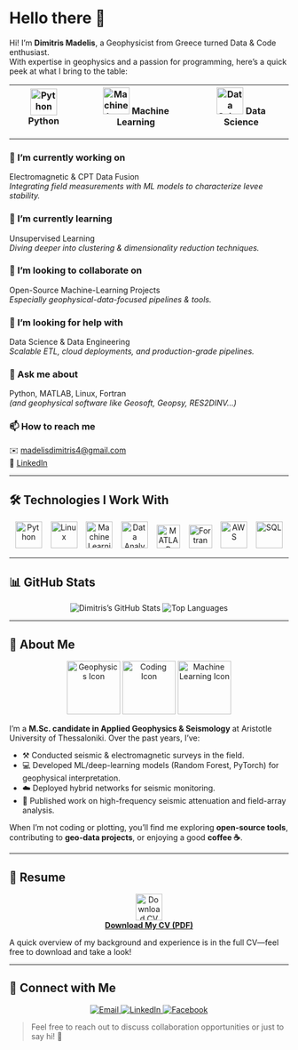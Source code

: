 
# Hello there 👋

Hi! I’m **Dimitris Madelis**, a Geophysicist from Greece turned Data & Code enthusiast.  
With expertise in geophysics and a passion for programming, here’s a quick peek at what I bring to the table:

| <img src="https://img.icons8.com/color/48/000000/python--v1.png" alt="Python" width="48" height="48"/> **Python** | <img src="https://img.icons8.com/color/48/000000/artificial-intelligence.png" alt="Machine Learning" width="48" height="48"/> **Machine Learning** | <img src="https://cdn-icons-png.flaticon.com/512/2801/2801091.png" alt="Data Science" width="48" height="48"/> **Data Science** |
|:---:|:---:|:---:|

---


### 🔭 I’m currently working on
Electromagnetic & CPT Data Fusion  
*Integrating field measurements with ML models to characterize levee stability.*

### 🌱 I’m currently learning
Unsupervised Learning  
*Diving deeper into clustering & dimensionality reduction techniques.*

### 👯 I’m looking to collaborate on
Open-Source Machine-Learning Projects  
*Especially geophysical-data-focused pipelines & tools.*

### 🤝 I’m looking for help with
Data Science & Data Engineering  
*Scalable ETL, cloud deployments, and production-grade pipelines.*

### 💬 Ask me about
Python, MATLAB, Linux, Fortran  
*(and geophysical software like Geosoft, Geopsy, RES2DINV…)*

### 📫 How to reach me
✉️ madelisdimitris4@gmail.com  
🔗 [LinkedIn](https://www.linkedin.com/in/dimitrios-madelis-800ba3215)

---


## 🛠️ Technologies I Work With

<p align="center">
  <img src="https://img.icons8.com/color/48/000000/python--v1.png"                                           alt="Python" title="Python" width="48" height="48"/>&nbsp;&nbsp;&nbsp;
  <img src="https://img.icons8.com/color/48/000000/linux.png"                                                alt="Linux" title="Linux" width="48" height="48"/>&nbsp;&nbsp;&nbsp;
  <img src="https://img.icons8.com/color/48/000000/artificial-intelligence.png"                               alt="Machine Learning" title="Machine Learning" width="48" height="48"/>&nbsp;&nbsp;&nbsp;
  <img src="https://img.icons8.com/color/48/000000/data-sheet.png"                                            alt="Data Analysis" title="Data Analysis" width="48" height="48"/>&nbsp;&nbsp;&nbsp;
  <img src="https://upload.wikimedia.org/wikipedia/commons/thumb/2/21/Matlab_Logo.png/1200px-Matlab_Logo.png"  alt="MATLAB" title="MATLAB" width="42" height="42"/>&nbsp;&nbsp;&nbsp;
  <img src="https://upload.wikimedia.org/wikipedia/commons/thumb/b/b8/Fortran_logo.svg/2048px-Fortran_logo.svg.png" alt="Fortran" title="Fortran" width="42" height="42"/>&nbsp;&nbsp;&nbsp;
  <img src="https://img.icons8.com/color/48/000000/amazon-web-services.png"                                   alt="AWS" title="AWS" width="48" height="48"/>&nbsp;&nbsp;&nbsp;
  <img src="https://img.icons8.com/color/48/000000/mysql-logo.png"                                            alt="SQL" title="SQL" width="48" height="48"/>
</p>

---


## 📊 GitHub Stats

<p align="center">
  <img src="https://github-readme-stats.vercel.app/api?username=d-madelis&show_icons=true&theme=radical&cache_seconds=1800" alt="Dimitris’s GitHub Stats" />
  <img src="https://github-readme-stats.vercel.app/api/top-langs/?username=d-madelis&layout=compact&theme=radical&cache_seconds=1800" alt="Top Languages" />
</p>

---


## 📖 About Me

<p align="center">
  <img src="https://cdn-icons-png.flaticon.com/512/6229/6229743.png" alt="Geophysics Icon" width="96" height="96"/>
  <img src="https://cdn-icons-png.flaticon.com/512/6509/6509613.png" alt="Coding Icon" width="96" height="96"/>
  <img src="https://cdn-icons-png.flaticon.com/512/8618/8618881.png" alt="Machine Learning Icon" width="96" height="96"/>
</p>

I’m a **M.Sc. candidate in Applied Geophysics & Seismology** at Aristotle University of Thessaloniki. Over the past years, I’ve:

- ⚒️ Conducted seismic & electromagnetic surveys in the field.  
- 💻 Developed ML/deep-learning models (Random Forest, PyTorch) for geophysical interpretation.  
- ☁️ Deployed hybrid networks for seismic monitoring.  
- 📝 Published work on high-frequency seismic attenuation and field-array analysis.  

When I’m not coding or plotting, you’ll find me exploring **open-source tools**, contributing to **geo-data projects**, or enjoying a good **coffee ☕**.

---


## 📄 Resume

<p align="center">
  <a href="./assets/Dimitris_Madelis_CV.pdf" target="_blank">
    <img src="https://cdn-icons-png.flaticon.com/512/1870/1870080.png" alt="Download CV" width="48" height="48"/>
    <br/>
    <strong>Download My CV (PDF)</strong>
  </a>
</p>

A quick overview of my background and experience is in the full CV—feel free to download and take a look!

---


## 🤝 Connect with Me

<p align="center">
  <a href="mailto:madelisdimitris4@gmail.com">
    <img src="https://img.icons8.com/color/48/000000/new-post.png" alt="Email"/>
  </a>
  <a href="https://www.linkedin.com/in/dimitrios-madelis-800ba3215">
    <img src="https://img.icons8.com/color/48/000000/linkedin.png" alt="LinkedIn"/>
  </a>
  <a href="https://www.facebook.com/dmadelis">
    <img src="https://img.icons8.com/color/48/000000/facebook-new.png" alt="Facebook"/>
  </a>
</p>


> Feel free to reach out to discuss collaboration opportunities or just to say hi! 🌟


